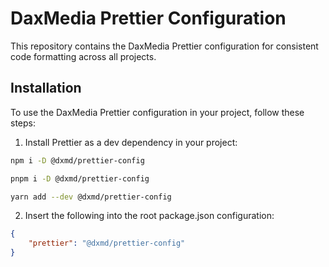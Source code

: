 # DaxMedia Prettier Configuration

This repository contains the DaxMedia Prettier configuration for consistent code formatting across all projects.

## Installation

To use the DaxMedia Prettier configuration in your project, follow these steps:

1. Install Prettier as a dev dependency in your project:

```bash
npm i -D @dxmd/prettier-config
```
```bash
pnpm i -D @dxmd/prettier-config
```
```bash
yarn add --dev @dxmd/prettier-config
```

2. Insert the following into the root package.json configuration:

```json
{
	"prettier": "@dxmd/prettier-config"
}
```
